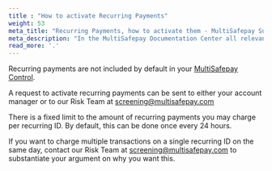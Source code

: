```yaml
---
title : "How to activate Recurring Payments"
weight: 53
meta_title: "Recurring Payments, how to activate them - MultiSafepay Support"
meta_description: "In the MultiSafepay Documentation Center all relevant information regarding our Plugins and API. As well as Support pages for Payment Method, Tools and General Questions. You can also find the contact details of our Support Team and Integration Team."
read_more: '.'
---
```


Recurring payments are not included by default in your [MultiSafepay Control](https://merchant.multisafepay.com/). 


A request to activate recurring payments can be sent to either your account manager or to our Risk Team at <screening@multisafepay.com>

There is a fixed limit to the amount of recurring payments you may charge per recurring ID. By default, this can be done once every 24 hours.

If you want to charge multiple transactions on a single recurring ID on the same day, contact our Risk Team at <screening@multisafepay.com> to substantiate your argument on why you want this. 





